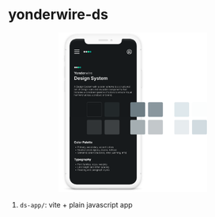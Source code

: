 # yonderwire-ds
<center>
  <img src="images/logo-2.svg" width="300">
</center>

1. `ds-app/`: vite + plain javascript app
